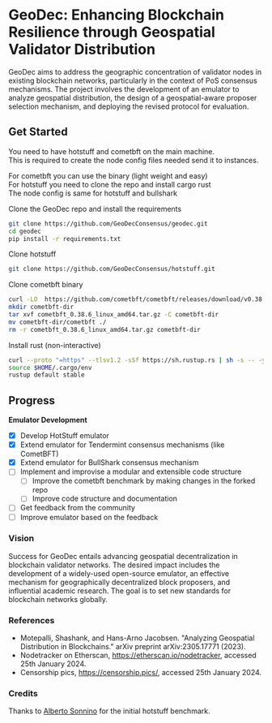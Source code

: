 # GeoDec: Enhancing Blockchain Resilience through Geospatial Validator Distribution

GeoDec aims to address the geographic concentration of validator nodes in existing blockchain networks, particularly in the context of PoS consensus mechanisms. The project involves the development of an emulator to analyze geospatial distribution, the design of a geospatial-aware proposer selection mechanism, and deploying the revised protocol for evaluation.


## Get Started
You need to have hotstuff and cometbft on the main machine. \
This is required to create the node config files needed send it to instances.

For cometbft you can use the binary (light weight and easy) \
For hotstuff you need to clone the repo and install cargo rust\
The node config is same for hotstuff and bullshark

Clone the GeoDec repo and install the requirements
``` bash
git clone https://github.com/GeoDecConsensus/geodec.git
cd geodec
pip install -r requirements.txt
```

Clone hotstuff
``` bash
git clone https://github.com/GeoDecConsensus/hotstuff.git
```
Clone cometbft binary
``` bash
curl -LO  https://github.com/cometbft/cometbft/releases/download/v0.38.6/cometbft_0.38.6_linux_amd64.tar.gz
mkdir cometbft-dir
tar xvf cometbft_0.38.6_linux_amd64.tar.gz -C cometbft-dir
mv cometbft-dir/cometbft ./
rm -r cometbft_0.38.6_linux_amd64.tar.gz cometbft-dir
```

Install rust (non-interactive)
``` bash
curl --proto "=https" --tlsv1.2 -sSf https://sh.rustup.rs | sh -s -- -y
source $HOME/.cargo/env
rustup default stable
```

## Progress

**Emulator Development**
- [x] Develop HotStuff emulator
- [x] Extend emulator for Tendermint consensus mechanisms (like CometBFT)
- [x] Extend emulator for BullShark consensus mechanism
- [ ] Implement and improvise a modular and extensible code structure
    - [ ] Improve the cometbft benchmark by making changes in the forked repo
    - [ ] Improve code structure and documentation
- [ ] Get feedback from the community
- [ ] Improve emulator based on the feedback

### Vision
Success for GeoDec entails advancing geospatial decentralization in blockchain validator networks. The desired impact includes the development of a widely-used open-source emulator, an effective mechanism for geographically decentralized block proposers, and influential academic research. The goal is to set new standards for blockchain networks globally.

### References
- Motepalli, Shashank, and Hans-Arno Jacobsen. "Analyzing Geospatial Distribution in Blockchains." arXiv preprint arXiv:2305.17771 (2023).
- Nodetracker on Etherscan, https://etherscan.io/nodetracker, accessed 25th January 2024.
- Censorship pics, https://censorship.pics/, accessed 25th January 2024.

### Credits
Thanks to [Alberto Sonnino](https://github.com/asonnino) for the initial hotstuff benchmark.
